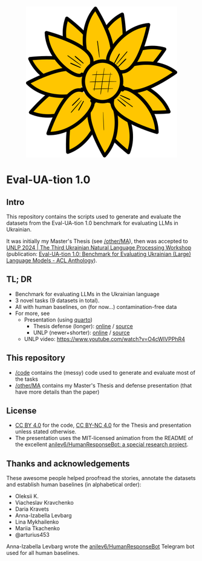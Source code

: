 <!-- ![](./images/logos/l1.png)  -->
<p align="center">
  <img src="https://raw.githubusercontent.com/pchr8/eval-UA-tion/main/images/logos/l1.png" alt="Eval-UA-tion logo"/>
</p>

<!-- ![](./images/logos/l2.png)  -->
<!-- ![](./images/logos/l3.png)  -->

# Eval-UA-tion 1.0 

## Intro
This repository contains the scripts used to generate and evaluate the datasets from the Eval-UA-tion 1.0 benchmark for evaluating LLMs in Ukrainian.

It was initially my Master's Thesis (see [/other/MA](/other/MA)), then was accepted to [UNLP 2024 \| The Third Ukrainian Natural Language Processing Workshop](https://unlp.org.ua/) (publication: [Eval-UA-tion 1.0: Benchmark for Evaluating Ukrainian (Large) Language Models - ACL Anthology](https://aclanthology.org/2024.unlp-1.13/)).

## TL; DR
- Benchmark for evaluating LLMs in the Ukrainian language
- 3 novel tasks (9 datasets in total).
- All with human baselines, on (for now...) contamination-free data 
- For more, see
  - Presentation (using [quarto](https://quarto.org/docs/presentations/revealjs/))
    - Thesis defense (longer): [online](https://serhii.net/F/MA/presentation/) / [source](/other/MA/presentation)
    - UNLP (newer+shorter): [online](https://serhii.net/F/eval-ua-tion/presentation/#/) / [source](/other/UNLP/presentation)
  - UNLP video: <https://www.youtube.com/watch?v=O4cWIVPPhR4>

## This repository 
- [/code](/code) contains the (messy) code used to generate and evaluate most of the tasks
- [/other/MA](/other/MA) contains my Master's Thesis and defense presentation (that have more details than the paper)

## License 
- [CC BY 4.0](https://creativecommons.org/licenses/by/4.0/) for the code, [CC BY-NC 4.0](https://creativecommons.org/licenses/by-nc/4.0/) for the Thesis and presentation unless stated otherwise. 
- The presentation uses the MIT-licensed animation from the README of the excellent [anilev6/HumanResponseBot: a special research project](https://github.com/anilev6/HumanResponseBot).

## Thanks and acknowledgements
These awesome people helped proofread the stories, annotate the datasets and establish human baselines (in alphabetical order):
- Oleksii K.
- Viacheslav Kravchenko
- Daria Kravets
- Anna-Izabella Levbarg
- Lina Mykhailenko
- Mariia Tkachenko
- @arturius453


Anna-Izabella Levbarg wrote the [anilev6/HumanResponseBot](https://github.com/anilev6/HumanResponseBot) Telegram bot used for all human baselines. 

